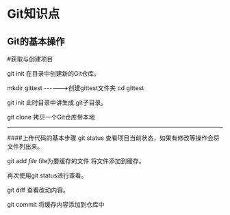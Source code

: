 # Git知识点
Git的基本操作
-------
#获取与创建项目

git init
在目录中创建新的Git仓库。

mkdir gittest  ------>创建gittest文件夹
cd gittest

git init
此时目录中讲生成.git子目录。

git clone
拷贝一个Git仓库带本地

---

####上传代码的基本步骤
git status
查看项目当前状态，如果有修改等操作会将文件列出来。

git add _file_ file为要缓存的文件
将文件添加到缓存。

再次使用git status进行查看。

git diff
查看改动内容。

git commit
将缓存内容添加到仓库中





